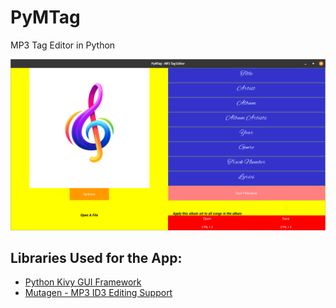 # PyMTag
MP3 Tag Editor in Python

<img src='Screenshot.png' />

<br />

## Libraries Used for the App:

* [Python Kivy GUI Framework](https://github.com/kivy/kivy)
* [Mutagen - MP3 ID3 Editing Support](https://github.com/quodlibet/mutagen/)
